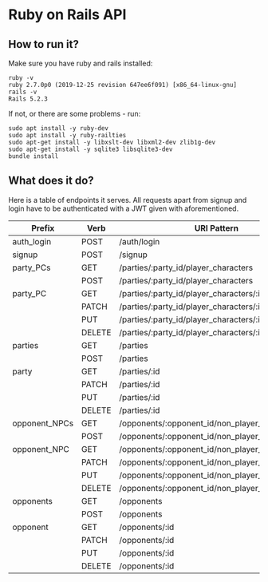 # Ruby on Rails API

## How to run it?
Make sure you have ruby and rails installed:
```
ruby -v
ruby 2.7.0p0 (2019-12-25 revision 647ee6f091) [x86_64-linux-gnu]
rails -v
Rails 5.2.3
```
If not, or there are some problems - run:
```
sudo apt install -y ruby-dev
sudo apt install -y ruby-railties
sudo apt-get install -y libxslt-dev libxml2-dev zlib1g-dev 
sudo apt-get install -y sqlite3 libsqlite3-dev
bundle install
```

## What does it do?
Here is a table of endpoints it serves. All requests apart from signup and login have to be authenticated with a JWT given with aforementioned.

| Prefix        | Verb   | URI Pattern                                        |
|---------------|--------|----------------------------------------------------|
| auth_login    | POST   | /auth/login                                        |
| signup        | POST   | /signup                                            |
| party_PCs     | GET    | /parties/:party_id/player_characters               |
|               | POST   | /parties/:party_id/player_characters               |
| party_PC      | GET    | /parties/:party_id/player_characters/:id           |
|               | PATCH  | /parties/:party_id/player_characters/:id           |
|               | PUT    | /parties/:party_id/player_characters/:id           | 
|               | DELETE | /parties/:party_id/player_characters/:id           | 
| parties       | GET    | /parties                                           |
|               | POST   | /parties                                           |
| party         | GET    | /parties/:id                                       | 
|               | PATCH  | /parties/:id                                       |
|               | PUT    | /parties/:id                                       | 
|               | DELETE | /parties/:id                                       | 
| opponent_NPCs | GET    | /opponents/:opponent_id/non_player_characters      | 
|               | POST   | /opponents/:opponent_id/non_player_characters      | 
| opponent_NPC  | GET    | /opponents/:opponent_id/non_player_characters/:id  | 
|               | PATCH  | /opponents/:opponent_id/non_player_characters/:id  | 
|               | PUT    | /opponents/:opponent_id/non_player_characters/:id  | 
|               | DELETE | /opponents/:opponent_id/non_player_characters/:id  | 
| opponents     | GET    | /opponents                                         |
|               | POST   | /opponents                                         |
| opponent      | GET    | /opponents/:id                                     |
|               | PATCH  | /opponents/:id                                     |
|               | PUT    | /opponents/:id                                     | 
|               | DELETE | /opponents/:id                                     | 

